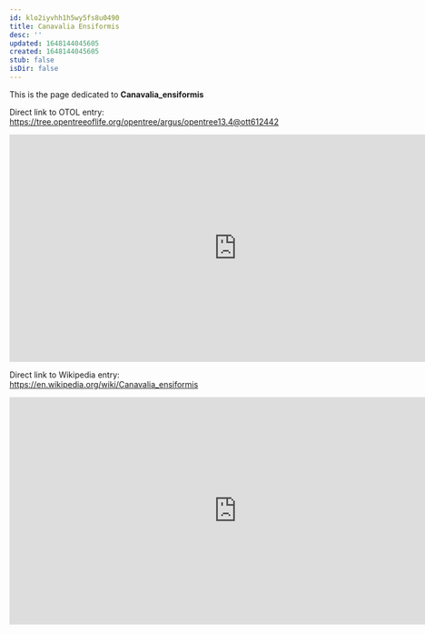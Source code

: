 ```yaml
---
id: klo2iyvhh1h5wy5fs8u0490
title: Canavalia Ensiformis
desc: ''
updated: 1648144045605
created: 1648144045605
stub: false
isDir: false
---
```

This is the page dedicated to **Canavalia_ensiformis**


Direct link to OTOL entry: https://tree.opentreeoflife.org/opentree/argus/opentree13.4@ott612442



<html>
    <body>
    <iframe src="https://tree.opentreeoflife.org/opentree/argus/opentree13.4@ott612442"
    width="800" height="400" frameborder="0" allowfullscreen> </iframe>
    </body>
</html>
    


Direct link to Wikipedia entry: https://en.wikipedia.org/wiki/Canavalia_ensiformis



<html>
    <body>
    <iframe src="https://en.wikipedia.org/wiki/Canavalia_ensiformis"
    width="800" height="400" frameborder="0" allowfullscreen> </iframe>
    </body>
</html>
    
